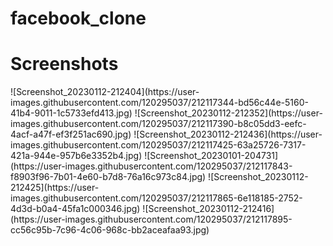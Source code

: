 # facebook_clone

# Screenshots

<table>
<tr>
![Screenshot_20230112-212404](https://user-images.githubusercontent.com/120295037/212117344-bd56c44e-5160-41b4-9011-1c5733efd413.jpg)
![Screenshot_20230112-212352](https://user-images.githubusercontent.com/120295037/212117390-b8c05dd3-eefc-4acf-a47f-ef3f251ac690.jpg)
![Screenshot_20230112-212436](https://user-images.githubusercontent.com/120295037/212117425-63a25726-7317-421a-944e-957b6e3352b4.jpg)
</tr>
<tr>
![Screenshot_20230101-204731](https://user-images.githubusercontent.com/120295037/212117843-f8903f96-7b01-4e60-b7d8-76a16c973c84.jpg)
![Screenshot_20230112-212425](https://user-images.githubusercontent.com/120295037/212117865-6e118185-2752-4d3d-b0a4-45fa1c000346.jpg)
![Screenshot_20230112-212416](https://user-images.githubusercontent.com/120295037/212117895-cc56c95b-7c96-4c06-968c-bb2aceafaa93.jpg)
</tr>
</table>
